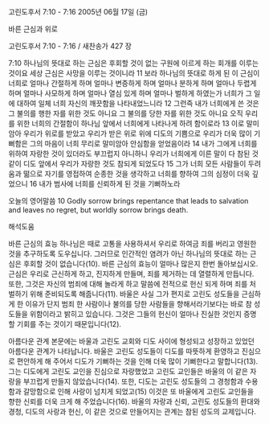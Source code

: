 고린도후서 7:10 - 7:16 
2005년 06월 17일 (금)

바른 근심과 위로



고린도후서 7:10 - 7:16 / 새찬송가 427 장


7:10 하나님의 뜻대로 하는 근심은 후회할 것이 없는 구원에 이르게 하는 회개를 이루는 것이요 세상 근심은 사망을 이루는 것이니라 11 보라 하나님의 뜻대로 하게 된 이 근심이 너희로 얼마나 간절하게 하며 얼마나 변증하게 하며 얼마나 분하게 하며 얼마나 두렵게 하며 얼마나 사모하게 하며 얼마나 열심 있게 하며 얼마나 벌하게 하였는가 너희가 그 일에 대하여 일체 너희 자신의 깨끗함을 나타내었느니라 12 그런즉 내가 너희에게 쓴 것은 그 불의를 행한 자를 위한 것도 아니요 그 불의를 당한 자를 위한 것도 아니요 오직 우리를 위한 너희의 간절함이 하나님 앞에서 너희에게 나타나게 하려 함이로라 13 이로 말미암아 우리가 위로를 받았고 우리가 받은 위로 위에 디도의 기쁨으로 우리가 더욱 많이 기뻐함은 그의 마음이 너희 무리로 말미암아 안심함을 얻었음이라 14 내가 그에게 너희를 위하여 자랑한 것이 있더라도 부끄럽지 아니하니 우리가 너희에게 이른 말이 다 참된 것 같이 디도 앞에서 우리가 자랑한 것도 참되게 되었도다 15 그가 너희 모든 사람들이 두려움과 떪으로 자기를 영접하여 순종한 것을 생각하고 너희를 향하여 그의 심정이 더욱 깊었으니 16 내가 범사에 너희를 신뢰하게 된 것을 기뻐하노라 

오늘의 영어말씀 
10 Godly sorrow brings repentance that leads to salvation and leaves no regret, but worldly sorrow brings death.

해석도움





바른 근심의 효능 
하나님은 때로 고통을 사용하셔서 우리로 하여금 죄를 버리고 영원한 것을 추구하도록 도우십니다. 그러므로 인간적인 염려가 아닌 하나님의 뜻대로 하는 근심은 후회할 것이 없습니다(10). 바른 근심의 효능이 얼마나 많은지 한번 돌아보십시오. 근심은 우리로 근신하게 하고, 진지하게 만들며, 죄를 제거하는 데 열렬하게 만듭니다. 또한, 그것은 자신의 범죄에 대해 놀라게 하고 말씀에 전적으로 헌신 되게 하며 죄를 처벌하기 위해 준비되도록 해줍니다(11). 바울은 사실 그가 편지로 고린도 성도들을 근심하게 한 이유가 단지 범죄 한 사람이나 불의를 당한 사람들을 향해서라기보다는 바로 참 성도들을 위함이라고 밝히고 있습니다. 그것은 그들의 헌신이 얼마나 진실한 것인지 증명할 기회를 주는 것이기 때문입니다(12). 

아름다운 관계 
본문에는 바울과 고린도 교회와 디도 사이에 형성되고 성장하고 있었던 아름다운 관계가 나타납니다. 바울은 고린도 성도들이 디도를 따뜻하게 환영하고 진심으로 편안하게 해 주어서 디도가 기뻐하는 것을 인해 더욱 많이 기뻐한다고 말합니다(13). 그는 디도에게 고린도 교인을 진심으로 자랑했었고 고린도 교인들은 바울의 이 같은 자랑을 부끄럽게 만들지 않았습니다(14). 또한, 디도는 고린도 성도들의 그 경청함과 수용함과 갈망함으로 인해 사랑이 넘치게 되었고(15) 이것은 또 바울에게 고린도 교인들을 향한 신뢰를 더욱 크게 해 주었습니다(16). 바울의 자랑과 신뢰, 고린도 성도들의 환대와 경청, 디도의 사랑과 헌신, 이 같은 것으로 만들어지는 관계는 참된 성도의 교제입니다.